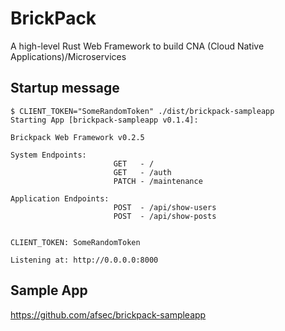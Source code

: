 # BrickPack

A high-level Rust Web Framework to build CNA (Cloud Native Applications)/Microservices

## Startup message
```
$ CLIENT_TOKEN="SomeRandomToken" ./dist/brickpack-sampleapp
Starting App [brickpack-sampleapp v0.1.4]:

Brickpack Web Framework v0.2.5

System Endpoints:
                       GET   - /
                       GET   - /auth
                       PATCH - /maintenance

Application Endpoints:
                       POST  - /api/show-users
                       POST  - /api/show-posts


CLIENT_TOKEN: SomeRandomToken

Listening at: http://0.0.0.0:8000

```
## Sample App

https://github.com/afsec/brickpack-sampleapp
